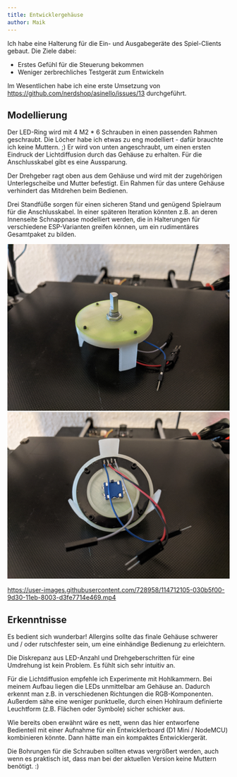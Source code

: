 ```yaml
---
title: Entwicklergehäuse
author: Maik
---
```


Ich habe eine Halterung für die Ein- und Ausgabegeräte des Spiel-Clients gebaut. Die Ziele dabei:
* Erstes Gefühl für die Steuerung bekommen
* Weniger zerbrechliches Testgerät zum Entwickeln

Im Wesentlichen habe ich eine erste Umsetzung von https://github.com/nerdshop/asinello/issues/13 durchgeführt.

## Modellierung

Der LED-Ring wird mit 4 M2 * 6 Schrauben in einen passenden Rahmen geschraubt. Die Löcher habe ich etwas zu eng modelliert - dafür brauchte ich keine Muttern. ;) Er wird von unten angeschraubt, um einen ersten Eindruck der Lichtdiffusion durch das Gehäuse zu erhalten. Für die Anschlusskabel gibt es eine Aussparung.

Der Drehgeber ragt oben aus dem Gehäuse und wird mit der zugehörigen Unterlegscheibe und Mutter befestigt. Ein Rahmen für das untere Gehäuse verhindert das Mitdrehen beim Bedienen.

Drei Standfüße sorgen für einen sicheren Stand und genügend Spielraum für die Anschlusskabel. In einer späteren Iteration könnten z.B. an deren Innenseite Schnappnase modelliert werden, die in Halterungen für verschiedene ESP-Varianten greifen können, um ein rudimentäres Gesamtpaket zu bilden.

![Oberansicht](/media/PXL_20210413_183755438.jpg "Oben")
![Unteransicht](/media/PXL_20210413_183814257.jpg "Unten")

https://user-images.githubusercontent.com/728958/114712105-030b5f00-9d30-11eb-8003-d3fe7714e469.mp4

## Erkenntnisse

Es bedient sich wunderbar! Allergins sollte das finale Gehäuse schwerer und / oder rutschfester sein, um eine einhändige Bedienung zu erleichtern.

Die Diskrepanz aus LED-Anzahl und Drehgeberschritten für eine Umdrehung ist kein Problem. Es fühlt sich sehr intuitiv an.

Für die Lichtdiffusion empfehle ich Experimente mit Hohlkammern. Bei meinem Aufbau liegen die LEDs unmittelbar am Gehäuse an. Dadurch erkennt man z.B. in verschiedenen Richtungen die RGB-Komponenten.
Außerdem sähe eine weniger punktuelle, durch einen Hohlraum definierte Leuchtform (z.B. Flächen oder Symbole) sicher schicker aus.

Wie bereits oben erwähnt wäre es nett, wenn das hier entworfene Bedienteil mit einer Aufnahme für ein Entwicklerboard (D1 Mini / NodeMCU) kombinieren könnte. Dann hätte man ein kompaktes Entwicklergerät.

Die Bohrungen für die Schrauben sollten etwas vergrößert werden, auch wenn es praktisch ist, dass man bei der aktuellen Version keine Muttern benötigt. :)
